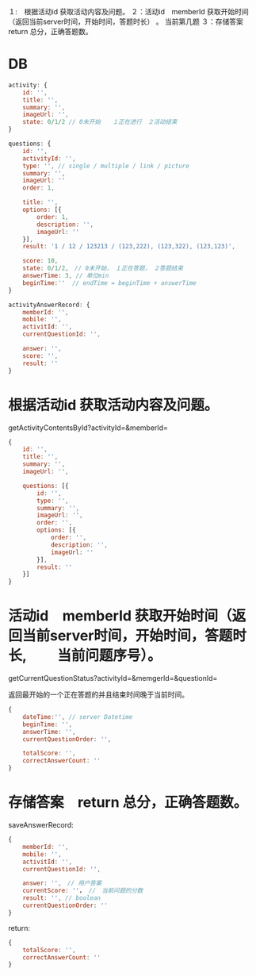 １:　根据活动id 获取活动内容及问题。
２：活动id　memberId 获取开始时间（返回当前server时间，开始时间，答题时长） 。
当前第几题
３：存储答案　return 总分，正确答题数。

# DB

```js
activity: {
    id: '',
    title: '',
    summary: '',
    imageUrl: '',
    state: 0/1/2 // 0未开始　　１正在进行　２活动结束
}

questions: {
    id: '',
    activityId: '',
    type: '', // single / multiple / link / picture
    summary: '',
    imageUrl: ''
    order: 1,

    title: '',
    options: [{
        order: 1,
        description: '',
        imageUrl: ''
    }],
    result: '1 / 12 / 123213 / (123,222), (123,322), (123,123)',

    score: 10,
    state: 0/1/2,　// 0未开始，　１正在答题，　２答题结束
    answerTime: 3, // 单位min
    beginTime:''  // endTime = beginTime + answerTime
}

activityAnswerRecord: {
    memberId: '',
    mobile: '',
    activitId: '',
    currentQuestionId: '',

    answer: '',
    score: '',
    result: '' 
}
```

# 根据活动id 获取活动内容及问题。
getActivityContentsById?activityId=&memberId=


```javascript
{
    id: '',
    title: '',
    summary: '',
    imageUrl: '',

    questions: [{
        id: '',
        type: '',
        summary: '',
        imageUrl: '',
        order: '',
        options: [{
            order: '',
            description: '',
            imageUrl: ''
        }],
        result: ''
    }]
}
```


# 活动id　memberId 获取开始时间（返回当前server时间，开始时间，答题时长, 　　当前问题序号）。
getCurrentQuestionStatus?activityId=&memgerId=&questionId=

返回最开始的一个正在答题的并且结束时间晚于当前时间。
```javascript
{
    dateTime:'', // server Datetime
    beginTime: '',
    answerTime: '',
    currentQuestionOrder: '',

    totalScore: '',
    correctAnswerCount: ''
}
```


# 存储答案　return 总分，正确答题数。
saveAnswerRecord:

```javascript
{
    memberId: '',
    mobile: '',
    activitId: '',
    currentQuestionId: '',

    answer: '',　// 用户答案
    currentScore: ''， //　当前问题的分数
    result: '', // boolean
    currentQuestionOrder: ''
}
```

return: 
```javascript
{
    totalScore: '',
    correctAnswerCount: ''
}
```
